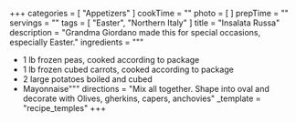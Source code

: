+++
categories = [ "Appetizers" ]
cookTime = ""
photo = [ ]
prepTime = ""
servings = ""
tags = [ "Easter", "Northern Italy" ]
title = "Insalata Russa"
description = "Grandma Giordano made this for special occasions, especially Easter."
ingredients = """
* 1 lb frozen peas, cooked according to package
* 1 lb frozen cubed carrots, cooked according to package
* 2 large potatoes boiled and cubed
* Mayonnaise"""
directions = "Mix all together. Shape into oval and decorate with Olives, gherkins, capers, anchovies"
_template = "recipe_temples"
+++

